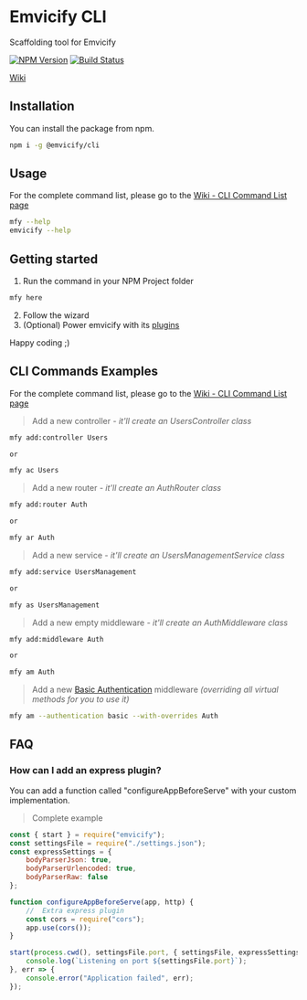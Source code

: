 # Emvicify CLI
Scaffolding tool for Emvicify

[![NPM Version][npm-image]][npm-url]
[![Build Status][travis-image]][travis-url]

[Wiki](https://github.com/lcnvdl/emvicify-cli/wiki)

## Installation
You can install the package from npm.
```bash
npm i -g @emvicify/cli
```

## Usage
For the complete command list, please go to the [Wiki - CLI Command List page](https://github.com/lcnvdl/emvicify-cli/wiki/CLI-Commands-List)
```bash
mfy --help
emvicify --help
```

## Getting started
1. Run the command in your NPM Project folder
```bash
mfy here
```
2. Follow the wizard
3. (Optional) Power emvicify with its [plugins](https://github.com/lcnvdl/emvicify-cli/wiki/Plugins)

Happy coding ;)

## CLI Commands Examples
For the complete command list, please go to the [Wiki - CLI Command List page](https://github.com/lcnvdl/emvicify-cli/wiki/CLI-Commands-List)

> Add a new controller *- it'll create an UsersController class*
```bash
mfy add:controller Users

or

mfy ac Users
```

> Add a new router *- it'll create an AuthRouter class*
```bash
mfy add:router Auth

or

mfy ar Auth
```

> Add a new service *- it'll create an UsersManagementService class*
```bash
mfy add:service UsersManagement

or

mfy as UsersManagement
```

> Add a new empty middleware *- it'll create an AuthMiddleware class*
```bash
mfy add:middleware Auth

or

mfy am Auth
```

> Add a new [Basic Authentication](https://en.wikipedia.org/wiki/Basic_access_authentication) middleware *(overriding all virtual methods for you to use it)*
```bash
mfy am --authentication basic --with-overrides Auth
```

[npm-image]: https://img.shields.io/npm/v/@emvicify/cli.svg?style=flat-square
[npm-url]: https://npmjs.org/package/@emvicify/cli
[travis-image]: https://img.shields.io/travis/lcnvdl/emvicify-cli/master.svg?style=flat-square
[travis-url]: https://travis-ci.org/lcnvdl/emvicify-cli


## FAQ
### How can I add an express plugin?

You can add a function called "configureAppBeforeServe" with your custom implementation.

> Complete example
```javascript
const { start } = require("emvicify");
const settingsFile = require("./settings.json");
const expressSettings = {
    bodyParserJson: true,
    bodyParserUrlencoded: true,
    bodyParserRaw: false
};

function configureAppBeforeServe(app, http) {
    //  Extra express plugin
    const cors = require("cors");
    app.use(cors());
}

start(process.cwd(), settingsFile.port, { settingsFile, expressSettings, configureAppBeforeServe }).then(() => {
    console.log(`Listening on port ${settingsFile.port}`);
}, err => {
    console.error("Application failed", err);
});
```